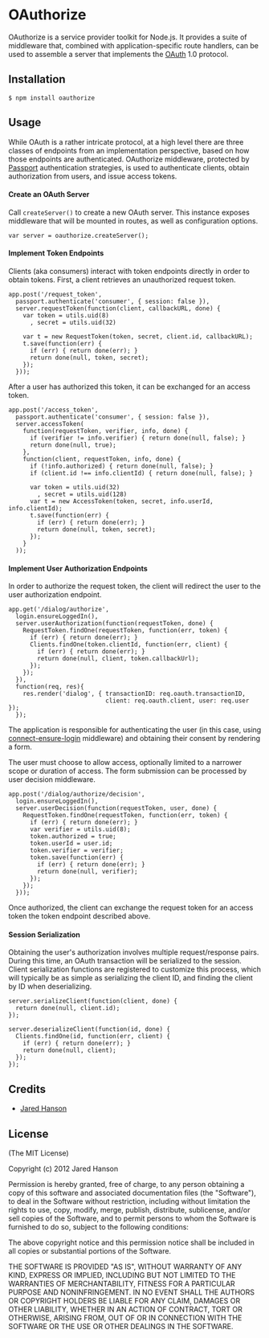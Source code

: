 # OAuthorize

OAuthorize is a service provider toolkit for Node.js.  It provides a suite of
middleware that, combined with application-specific route handlers, can be used
to assemble a server that implements the [OAuth](http://tools.ietf.org/html/rfc5849)
1.0 protocol.

## Installation

    $ npm install oauthorize

## Usage

While OAuth is a rather intricate protocol, at a high level there are three
classes of endpoints from an implementation perspective, based on how those
endpoints are authenticated.  OAuthorize middleware, protected by [Passport](http://passportjs.org/)
authentication strategies, is used to authenticate clients, obtain authorization
from users, and issue access tokens.

#### Create an OAuth Server

Call `createServer()` to create a new OAuth server.  This instance exposes
middleware that will be mounted in routes, as well as configuration options.

    var server = oauthorize.createServer();

#### Implement Token Endpoints

Clients (aka consumers) interact with token endpoints directly in order to
obtain tokens.  First, a client retrieves an unauthorized request token.

    app.post('/request_token',
      passport.authenticate('consumer', { session: false }),
      server.requestToken(function(client, callbackURL, done) {
        var token = utils.uid(8)
          , secret = utils.uid(32)

        var t = new RequestToken(token, secret, client.id, callbackURL);
        t.save(function(err) {
          if (err) { return done(err); }
          return done(null, token, secret);
        });
      }));

After a user has authorized this token, it can be exchanged for an access token.

    app.post('/access_token',
      passport.authenticate('consumer', { session: false }),
      server.accessToken(
        function(requestToken, verifier, info, done) {
          if (verifier != info.verifier) { return done(null, false); }
          return done(null, true);
        },
        function(client, requestToken, info, done) {
          if (!info.authorized) { return done(null, false); }
          if (client.id !== info.clientId) { return done(null, false); }

          var token = utils.uid(32)
            , secret = utils.uid(128)
          var t = new AccessToken(token, secret, info.userId, info.clientId);
          t.save(function(err) {
            if (err) { return done(err); }
            return done(null, token, secret);
          });
        }
      ));

#### Implement User Authorization Endpoints

In order to authorize the request token, the client will redirect the user to
the user authorization endpoint.

    app.get('/dialog/authorize',
      login.ensureLoggedIn(),
      server.userAuthorization(function(requestToken, done) {
        RequestToken.findOne(requestToken, function(err, token) {
          if (err) { return done(err); }
          Clients.findOne(token.clientId, function(err, client) {
            if (err) { return done(err); }
            return done(null, client, token.callbackUrl);
          });
        });
      }),
      function(req, res){
        res.render('dialog', { transactionID: req.oauth.transactionID,
                               client: req.oauth.client, user: req.user });
      });

The application is responsible for authenticating the user (in this case, using
[connect-ensure-login](https://github.com/jaredhanson/connect-ensure-login) middleware)
and obtaining their consent by rendering a form.

The user must choose to allow access, optionally limited to a narrower scope or
duration of access.  The form submission can be processed by user decision
middleware.

    app.post('/dialog/authorize/decision',
      login.ensureLoggedIn(),
      server.userDecision(function(requestToken, user, done) {
        RequestToken.findOne(requestToken, function(err, token) {
          if (err) { return done(err); }
          var verifier = utils.uid(8);
          token.authorized = true;
          token.userId = user.id;
          token.verifier = verifier;
          token.save(function(err) {
            if (err) { return done(err); }
            return done(null, verifier);
          });
        });
      }));

Once authorized, the client can exchange the request token for an access token
the token endpoint described above.

#### Session Serialization

Obtaining the user's authorization involves multiple request/response pairs.
During this time, an OAuth transaction will be serialized to the session.
Client serialization functions are registered to customize this process, which
will typically be as simple as serializing the client ID, and finding the client
by ID when deserializing.

    server.serializeClient(function(client, done) {
      return done(null, client.id);
    });

    server.deserializeClient(function(id, done) {
      Clients.findOne(id, function(err, client) {
        if (err) { return done(err); }
        return done(null, client);
      });
    });

## Credits

  - [Jared Hanson](http://github.com/jaredhanson)

## License

(The MIT License)

Copyright (c) 2012 Jared Hanson

Permission is hereby granted, free of charge, to any person obtaining a copy of
this software and associated documentation files (the "Software"), to deal in
the Software without restriction, including without limitation the rights to
use, copy, modify, merge, publish, distribute, sublicense, and/or sell copies of
the Software, and to permit persons to whom the Software is furnished to do so,
subject to the following conditions:

The above copyright notice and this permission notice shall be included in all
copies or substantial portions of the Software.

THE SOFTWARE IS PROVIDED "AS IS", WITHOUT WARRANTY OF ANY KIND, EXPRESS OR
IMPLIED, INCLUDING BUT NOT LIMITED TO THE WARRANTIES OF MERCHANTABILITY, FITNESS
FOR A PARTICULAR PURPOSE AND NONINFRINGEMENT. IN NO EVENT SHALL THE AUTHORS OR
COPYRIGHT HOLDERS BE LIABLE FOR ANY CLAIM, DAMAGES OR OTHER LIABILITY, WHETHER
IN AN ACTION OF CONTRACT, TORT OR OTHERWISE, ARISING FROM, OUT OF OR IN
CONNECTION WITH THE SOFTWARE OR THE USE OR OTHER DEALINGS IN THE SOFTWARE.
